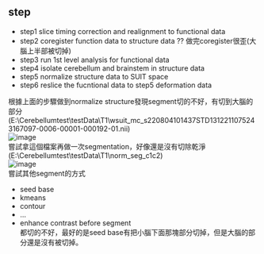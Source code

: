 ## step
- step1 slice timing correction and realignment to functional data
- step2 coregister function data to structure data ?? 做完coregister很歪(大腦上半部被切掉)
- step3 run 1st level analysis for functional data
- step4 isolate cerebellum and brainstem in structure data
- step5 normalize structure data to SUIT space
- step6 reslice the fucntional data to step5 deformation data

根據上面的步驟做到normalize structure發現segment切的不好，有切到大腦的部分(E:\Cerebellumtest\testData\T1\wsuit_mc_s220804101437STD1312211075243167097-0006-00001-000192-01.nii)    
![image](https://github.com/user-attachments/assets/af6afc02-7820-49b0-baa4-36262a076fc2)  
嘗試拿這個檔案再做一次segmentation，好像還是沒有切除乾淨(E:\Cerebellumtest\testData\T1\norm_seg_c1c2\)  
![image](https://github.com/user-attachments/assets/c0d375a3-22de-4c33-8de5-160a623a4c44)  
嘗試其他segment的方式  
- seed base
- kmeans
- contour
- ...
- enhance contrast before segment  
都切的不好，最好的是seed base有把小腦下面那塊部分切掉，但是大腦的部分還是沒有被切掉。
  

